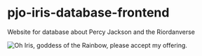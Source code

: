 # pjo-iris-database-frontend
Website for database about Percy Jackson and the Riordanverse

<picture>
    <source media="(prefers-color-scheme: dark)" srcset="https://tenor.com/view/please-accept-my-offering-annabeth-chase-percy-jackson-and-the-olympians-i-hope-you-like-this-gift-disney-plus-gif-6495822443165229310">
    <source media="(prefers-color-scheme: light)" srcset="https://tenor.com/view/please-accept-my-offering-annabeth-chase-percy-jackson-and-the-olympians-i-hope-you-like-this-gift-disney-plus-gif-6495822443165229310">
    <img alt="Oh Iris, goddess of the Rainbow, please accept my offering." src="https://tenor.com/view/please-accept-my-offering-annabeth-chase-percy-jackson-and-the-olympians-i-hope-you-like-this-gift-disney-plus-gif-6495822443165229310">
</picture>
